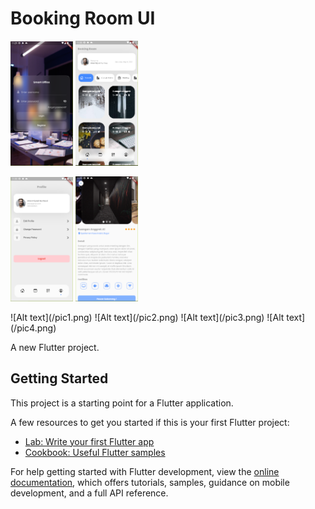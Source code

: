# Booking Room UI

<p float="left">
  <img src="/pic1.png" width="100" />
  <img src="/pic2.png" width="100" /> 
</p>
<p float="left">
  <img src="/pic3.png" width="100" />
  <img src="/pic4.png" width="100" /> 
</p>
![Alt text](/pic1.png)
![Alt text](/pic2.png)
![Alt text](/pic3.png)
![Alt text](/pic4.png)

A new Flutter project.

## Getting Started

This project is a starting point for a Flutter application.

A few resources to get you started if this is your first Flutter project:

- [Lab: Write your first Flutter app](https://docs.flutter.dev/get-started/codelab)
- [Cookbook: Useful Flutter samples](https://docs.flutter.dev/cookbook)

For help getting started with Flutter development, view the
[online documentation](https://docs.flutter.dev/), which offers tutorials,
samples, guidance on mobile development, and a full API reference.
